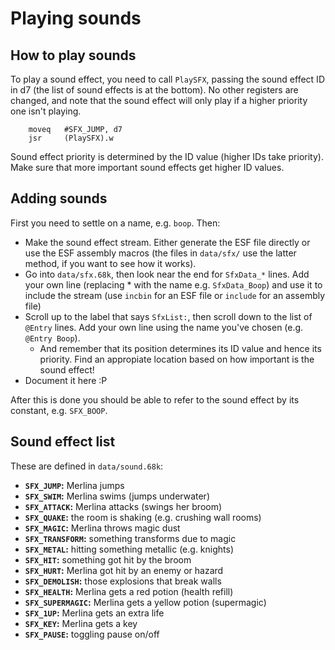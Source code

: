 # Playing sounds

## How to play sounds

To play a sound effect, you need to call `PlaySFX`, passing the sound effect ID in d7 (the list of sound effects is at the bottom). No other registers are changed, and note that the sound effect will only play if a higher priority one isn't playing.

        moveq   #SFX_JUMP, d7
        jsr     (PlaySFX).w

Sound effect priority is determined by the ID value (higher IDs take priority). Make sure that more important sound effects get higher ID values.

## Adding sounds

First you need to settle on a name, e.g. `boop`. Then:

* Make the sound effect stream. Either generate the ESF file directly or use the ESF assembly macros (the files in `data/sfx/` use the latter method, if you want to see how it works).
* Go into `data/sfx.68k`, then look near the end for `SfxData_*` lines. Add your own line (replacing * with the name e.g. `SfxData_Boop`) and use it to include the stream (use `incbin` for an ESF file or `include` for an assembly file)
* Scroll up to the label that says `SfxList:`, then scroll down to the list of `@Entry` lines. Add your own line using the name you've chosen (e.g. `@Entry Boop`).
    * And remember that its position determines its ID value and hence its priority. Find an appropiate location based on how important is the sound effect!
* Document it here :P

After this is done you should be able to refer to the sound effect by its constant, e.g. `SFX_BOOP`.

## Sound effect list

These are defined in `data/sound.68k`:

* **`SFX_JUMP`:** Merlina jumps
* **`SFX_SWIM`:** Merlina swims (jumps underwater)
* **`SFX_ATTACK`:** Merlina attacks (swings her broom)
* **`SFX_QUAKE`:** the room is shaking (e.g. crushing wall rooms)
* **`SFX_MAGIC`:** Merlina throws magic dust
* **`SFX_TRANSFORM`:** something transforms due to magic
* **`SFX_METAL`:** hitting something metallic (e.g. knights)
* **`SFX_HIT`:** something got hit by the broom
* **`SFX_HURT`:** Merlina got hit by an enemy or hazard
* **`SFX_DEMOLISH`:** those explosions that break walls
* **`SFX_HEALTH`:** Merlina gets a red potion (health refill)
* **`SFX_SUPERMAGIC`:** Merlina gets a yellow potion (supermagic)
* **`SFX_1UP`:** Merlina gets an extra life
* **`SFX_KEY`:** Merlina gets a key
* **`SFX_PAUSE`:** toggling pause on/off
